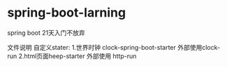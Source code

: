 # spring-boot-larning
spring boot 21天入门不放弃

文件说明
自定义stater:
1.世界时钟 clock-spring-boot-starter 外部使用clock-run
2.html页面heep-starter 外部使用 http-run
